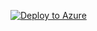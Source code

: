 [![Deploy to Azure](https://azuredeploy.net/deploybutton.svg)](https://deploy.azure.com/?repository=https://github.com/itzikbekel/cyberark/)
